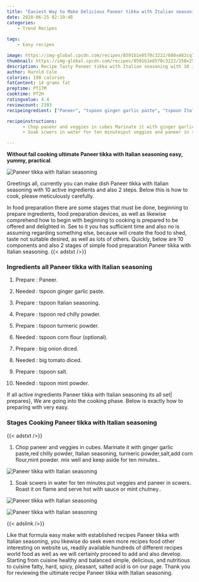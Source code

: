 ```yaml
---
title: "Easiest Way to Make Delicious Paneer tikka with Italian seasoning"
date: 2020-06-25 02:19:48
categories:
    - Trend Recipes
    
tags:
    - Easy recipes

image: https://img-global.cpcdn.com/recipes/8591b1e8570c3222/680x482cq70/paneer-tikka-with-italian-seasoning-recipe-main-photo.jpg
thumbnail: https://img-global.cpcdn.com/recipes/8591b1e8570c3222/350x250cq70/paneer-tikka-with-italian-seasoning-recipe-main-photo.jpg
description: Recipe Tasty Paneer tikka with Italian seasoning with 10 ingredients and 2 stages of easy cooking.
author: Harold Cole
calories: 198 calories
fatContent: 14 grams fat
preptime: PT17M
cooktime: PT2H
ratingvalue: 4.4
reviewcount: 2303
recipeingredient: ["Paneer", "tspoon ginger garlic paste", "tspoon Italian seasoning", "tspoon red chilly powder", "tspoon turmeric powder", "tspoon corn flour optional", "big onion diced", "big tomato diced", "tspoon salt", "tspoon mint powder"]

recipeinstructions: 
      - Chop paneer and veggies in cubes Marinate it with ginger garlic pastered chilly powder Italian seasoning turmeric powdersaltadd corn flourmint powder mix well and keep aside for ten minutes 
      - Soak scwers in water for ten minutesput veggies and paneer in scwers Roast it on flame and serve hot with sauce or mint chutney

---
```




**Without fail cooking ultimate Paneer tikka with Italian seasoning easy, yummy, practical**. 


![Paneer tikka with Italian seasoning](https://img-global.cpcdn.com/recipes/8591b1e8570c3222/680x482cq70/paneer-tikka-with-italian-seasoning-recipe-main-photo.jpg "Paneer tikka with Italian seasoning")




Greetings all, currently you can make dish Paneer tikka with Italian seasoning with 10 active ingredients and also 2 steps. Below this is how to cook, please meticulously carefully.

In food preparation there are some stages that must be done, beginning to prepare ingredients, food preparation devices, as well as likewise comprehend how to begin with beginning to cooking is prepared to be offered and delighted in. See to it you has sufficient time and also no is assuming regarding something else, because will create the food to shed, taste not suitable desired, as well as lots of others. Quickly, below are 10 components and also 2 stages of simple food preparation Paneer tikka with Italian seasoning.
{{< adstxt />}}

### Ingredients all Paneer tikka with Italian seasoning


1. Prepare  : Paneer.

1. Needed  : tspoon ginger garlic paste.

1. Prepare  : tspoon Italian seasoning.

1. Prepare  : tspoon red chilly powder.

1. Prepare  : tspoon turmeric powder.

1. Needed  : tspoon corn flour (optional).

1. Prepare  : big onion diced.

1. Needed  : big tomato diced.

1. Prepare  : tspoon salt.

1. Needed  : tspoon mint powder.



If all active ingredients Paneer tikka with Italian seasoning its all set| prepares}, We are going into the cooking phase. Below is exactly how to preparing with very easy.

### Stages Cooking Paneer tikka with Italian seasoning

{{< adstxt />}}


1. Chop paneer and veggies in cubes. Marinate it with ginger garlic paste,red chilly powder, Italian seasoning, turmeric powder,salt,add corn flour,mint powder. mix well and keep aside for ten minutes..



![Paneer tikka with Italian seasoning](https://img-global.cpcdn.com/steps/22280f2254c0c870/160x128cq70/paneer-tikka-with-italian-seasoning-recipe-step-1-photo.jpg" "Paneer tikka with Italian seasoning")



1. Soak scwers in water for ten minutes.put veggies and paneer in scwers. Roast it on flame and serve hot with sauce or mint chutney..



![Paneer tikka with Italian seasoning](https://img-global.cpcdn.com/steps/0465e241261ecec4/160x128cq70/paneer-tikka-with-italian-seasoning-recipe-step-2-photo.jpg" "Paneer tikka with Italian seasoning")

![Paneer tikka with Italian seasoning](https://img-global.cpcdn.com/steps/98047d439a20cdcc/160x128cq70/paneer-tikka-with-italian-seasoning-recipe-step-2-photo.jpg" "Paneer tikka with Italian seasoning")





{{< adslink />}}

Like that formula easy make with established recipes Paneer tikka with Italian seasoning, you likewise do seek even more recipes food other interesting on website us, readily available hundreds of different recipes world food as well as we will certainly proceed to add and also develop. Starting from cuisine healthy and balanced simple, delicious, and nutritious to cuisine fatty, hard, spicy, pleasant, salted acid is on our page. Thank you for reviewing the ultimate recipe Paneer tikka with Italian seasoning.
